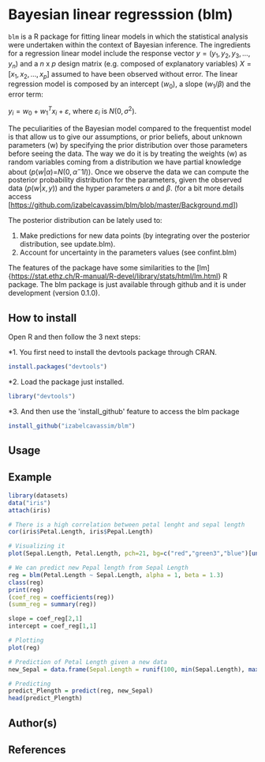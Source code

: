 Bayesian linear regresssion (blm)
=================================

`blm` is a R package for fitting linear models in which the statistical analysis were undertaken within the context of Bayesian inference. The ingredients for a regression linear model include the response vector *y* = (*y*<sub>1</sub>, *y*<sub>2</sub>, *y*<sub>3</sub>, ..., *y*<sub>*n*</sub>) and a *n* x *p* design matrix (e.g. composed of explanatory variables) *X* = \[*x*<sub>1</sub>, *x*<sub>2</sub>, ..., *x*<sub>*p*</sub>\] assumed to have been observed without error. The linear regression model is composed by an intercept (*w*<sub>0</sub>), a slope (*w*<sub>1</sub>/*β*) and the error term:

*y*<sub>*i*</sub> = *w*<sub>0</sub> + *w*<sub>1</sub><sup>*T*</sup>*x*<sub>*i*</sub> + *ε*, where *ε*<sub>*i*</sub> is *N*(0, *σ*<sup>2</sup>).

The peculiarities of the Bayesian model compared to the frequentist model is that allow us to give our assumptions, or prior beliefs, about unknown parameters (w) by specifying the prior distribution over those parameters before seeing the data. The way we do it is by treating the weights (w) as random variables coming from a distribution we have partial knowledge about (*p*(*w*|*α*)=*N*(0, *α*<sup>−</sup>1*I*)). Once we observe the data we can compute the posterior probability distribution for the parameters, given the observed data (*p*(*w*|*x*, *y*)) and the hyper parameters *α* and *β*. (for a bit more details access \[<https://github.com/izabelcavassim/blm/blob/master/Background.md>\])

The posterior distribution can be lately used to:

1.  Make predictions for new data points (by integrating over the posterior distribution, see update.blm).
2.  Account for uncertainty in the parameters values (see confint.blm)

The features of the package have some similarities to the \[lm\]{<https://stat.ethz.ch/R-manual/R-devel/library/stats/html/lm.html>} R package. The blm package is just available through github and it is under development (version 0.1.0).

How to install
--------------

Open R and then follow the 3 next steps:

\*1. You first need to install the devtools package through CRAN.

``` r
install.packages("devtools")
```

\*2. Load the package just installed.

``` r
library("devtools")
```

\*3. And then use the 'install\_github' feature to access the blm package

``` r
install_github("izabelcavassim/blm")
```

Usage
-----

Example
-------

``` r
library(datasets)
data("iris")
attach(iris)

# There is a high correlation between petal lenght and sepal length
cor(iris$Petal.Length, iris$Pepal.Length)

# Visualizing it
plot(Sepal.Length, Petal.Length, pch=21, bg=c("red","green3","blue")[unclass(iris$Species)], main="Edgar Anderson's Iris Data", ylab = 'Petal Length', xlab = 'Sepal Length')

# We can predict new Pepal length from Sepal Length
reg = blm(Petal.Length ~ Sepal.Length, alpha = 1, beta = 1.3)
class(reg)
print(reg)
(coef_reg = coefficients(reg))
(summ_reg = summary(reg))

slope = coef_reg[2,1]
intercept = coef_reg[1,1]

# Plotting
plot(reg)

# Prediction of Petal Length given a new data
new_Sepal = data.frame(Sepal.Length = runif(100, min(Sepal.Length), max(Sepal.Length)))

# Predicting
predict_Plength = predict(reg, new_Sepal)
head(predict_Plength)
```

Author(s)
---------

References
----------
